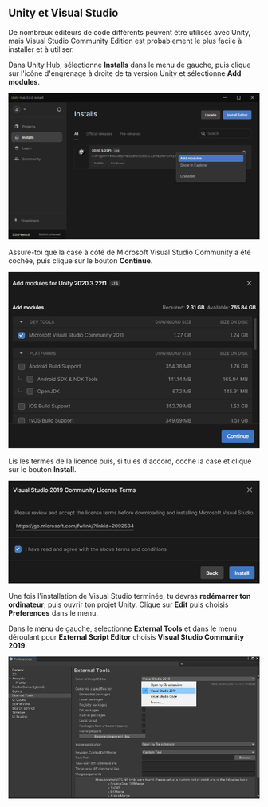 ## Unity et Visual Studio

De nombreux éditeurs de code différents peuvent être utilisés avec Unity, mais Visual Studio Community Edition est probablement le plus facile à installer et à utiliser.

Dans Unity Hub, sélectionne **Installs** dans le menu de gauche, puis clique sur l'icône d'engrenage à droite de ta version Unity et sélectionne **Add modules**.

![Unity Hub affiché avec les options sélectionnées.](images/unity-add-modules.png)

Assure-toi que la case à côté de Microsoft Visual Studio Community a été cochée, puis clique sur le bouton **Continue**.

![Unity Hub avec une coche à côté de Visual Studio.](images/unity-install-vs.png)

Lis les termes de la licence puis, si tu es d'accord, coche la case et clique sur le bouton **Install**.

![Contrat de licence vérifié pour Visual Studio.](images/unity-vs-license.png)

Une fois l'installation de Visual Studio terminée, tu devras **redémarrer ton ordinateur**, puis ouvrir ton projet Unity. Clique sur **Edit** puis choisis **Preferences** dans le menu.

Dans le menu de gauche, sélectionne **External Tools** et dans le menu déroulant pour **External Script Editor** choisis **Visual Studio Community 2019**.

![Menu Preferences avec Visual Studio choisi comme éditeur de script.](images/unity-editor-select.png)
